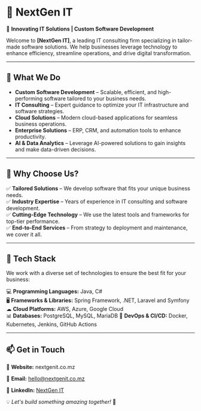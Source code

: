 
# 📌 NextGen IT

🚀 **Innovating IT Solutions | Custom Software Development**

Welcome to **[NextGen IT]**, a leading IT consulting firm specializing in tailor-made software solutions. We help businesses leverage technology to enhance efficiency, streamline operations, and drive digital transformation.

---

## 🌟 What We Do

- **Custom Software Development** – Scalable, efficient, and high-performing software tailored to your business needs.
- **IT Consulting** – Expert guidance to optimize your IT infrastructure and software strategies.
- **Cloud Solutions** – Modern cloud-based applications for seamless business operations.
- **Enterprise Solutions** – ERP, CRM, and automation tools to enhance productivity.
- **AI & Data Analytics** – Leverage AI-powered solutions to gain insights and make data-driven decisions.

---

## 🚀 Why Choose Us?

✅ **Tailored Solutions** – We develop software that fits your unique business needs.  
✅ **Industry Expertise** – Years of experience in IT consulting and software development.  
✅ **Cutting-Edge Technology** – We use the latest tools and frameworks for top-tier performance.  
✅ **End-to-End Services** – From strategy to deployment and maintenance, we cover it all.  

---

## 🔧 Tech Stack

We work with a diverse set of technologies to ensure the best fit for your business:

💻 **Programming Languages:** Java, C#  
🖥️ **Frameworks & Libraries:** Spring Framework, .NET, Laravel and Symfony  
☁ **Cloud Platforms:** AWS, Azure, Google Cloud  
📊 **Databases:** PostgreSQL, MySQL, MariaDB
🔗 **DevOps & CI/CD:** Docker, Kubernetes, Jenkins, GitHub Actions  

---

## 📫 Get in Touch

💼 **Website:** nextgenit.co.mz

📧 **Email:** hello@nextgenit.co.mz  

🔗 **LinkedIn:** [NextGen IT](https://linkedin.com/company/nextgen-it-mz)   

💡 _Let's build something amazing together!_ 🚀
